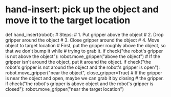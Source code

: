 # hand-insert: pick up the object and move it to the target location
def hand_insert(robot):
    # Steps:
    #  1. Put gripper above the object
    #  2. Drop gripper around the object
    #  3. Close gripper around the object
    #  4. Move object to target location
    # First, put the gripper roughly above the object, so that we don't bump it while
    # trying to grab it.
    if check("the robot's gripper is not above the object"):
        robot.move_gripper("above the object")
    # If the gripper isn't around the object, put it around the object.
    if check("the robot's gripper is not around the object and the robot's gripper is open"):
        robot.move_gripper("near the object", close_gripper=True)
    # If the gripper is near the object and open, maybe we can grab it by closing
    # the gripper.
    if check("the robot's gripper is above object and the robot's gripper is closed"):
        robot.move_gripper("near the target location")